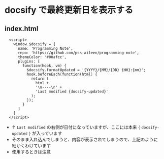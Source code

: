 # docsify で最終更新日を表示する

## index.html
```
  <script>
    window.$docsify = {
      name: 'Programming Note',
      repo: 'https://github.com/pss-aileen/programming-note',
      themeColor: '#00afcc',
      plugins: [
        function(hook, vm) {
          $docsify.formatUpdated = '{YYYY}/{MM}/{DD} {HH}:{mm}';
          hook.beforeEach(function(html) {
            return (
              html +
              '\n----\n' +
              'Last modified {docsify-updated}' 
            );
          });
        }
      ]
    }
  </script>
```

- ↑ `Last modified` の右側が日付になっていますが、ここには本来 `{` `docsify-updated` `}` が入っています
- そのまま入れ込んでしまうと、内容が表示されてしまうので、上記のように細かくわけています
- 使用するときは注意
